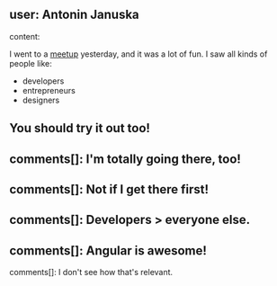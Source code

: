 user: Antonin Januska
-----
content:

I went to a [meetup](http://meetup.com) yesterday, and it was a lot of fun. I saw all kinds of people like:

* developers
* entrepreneurs
* designers

You should try it out too!
-----
comments[]: I'm totally going there, too!
-----
comments[]: Not if I get there first!
-----
comments[]: Developers > everyone else.
-----
comments[]: Angular is awesome!
-----
comments[]: I don't see how that's relevant.
